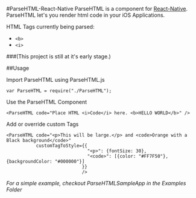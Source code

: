 #ParseHTML-React-Native
ParseHTML is a component for [React-Native](https://github.com/facebook/react-native). ParseHTML let's you render html code in your iOS Applications.

HTML Tags currently being parsed: 
- `<b>`
- `<i>`

###(This project is still at it's early stage.)

##Usage

Import ParseHTML using ParseHTML.js
````
var ParseHTML = require("./ParseHTML");
````

Use the ParseHTML Component
````
<ParseHTML code="Place HTML <i>Code</i> here. <b>HELLO WORLD</b>" />
````

Add or override custom Tags
````
<ParseHTML code="<p>This will be large.</p> and <code>Orange with a Black background</code>"
           customTagToStyle={{
                              "<p>": {fontSize: 30},
                              "<code>": [{color: "#FF7F50"}, {backgroundColor: "#000000"}]
                            }}
                            />
````

*For a simple example, checkout ParseHTMLSampleApp in the Examples Folder*